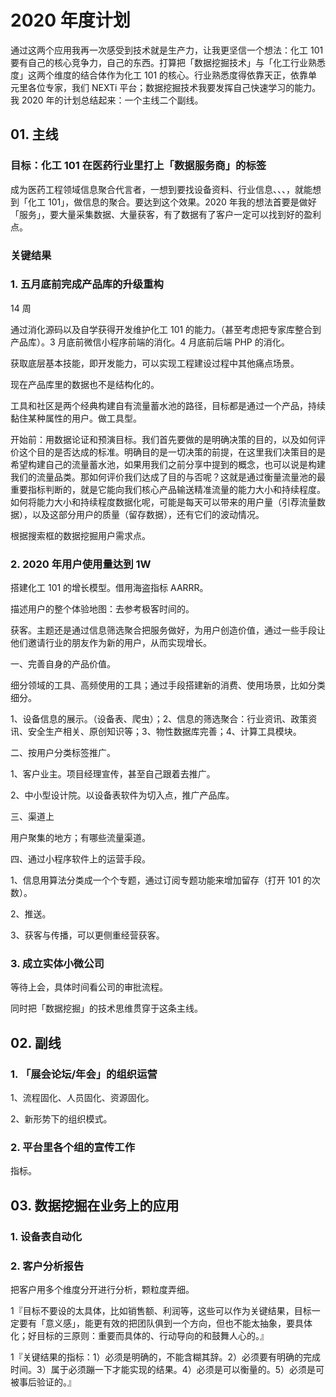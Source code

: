 # 2020 年度计划

通过这两个应用我再一次感受到技术就是生产力，让我更坚信一个想法：化工 101 要有自己的核心竞争力，自己的东西。打算把「数据挖掘技术」与「化工行业熟悉度」这两个维度的结合体作为化工 101 的核心。行业熟悉度得依靠天正，依靠单元里各位专家，我们 NEXTi 平台；数据挖掘技术我要发挥自己快速学习的能力。我 2020 年的计划总结起来：一个主线二个副线。

## 01. 主线

### 目标：化工 101 在医药行业里打上「数据服务商」的标签

成为医药工程领域信息聚合代言者，一想到要找设备资料、行业信息、、、，就能想到「化工 101」，做信息的聚合。要达到这个效果。2020 年我的想法首要是做好「服务」，要大量采集数据、大量获客，有了数据有了客户一定可以找到好的盈利点。

### 关键结果

### 1. 五月底前完成产品库的升级重构

14 周

通过消化源码以及自学获得开发维护化工 101 的能力。（甚至考虑把专家库整合到产品库）。3 月底前微信小程序前端的消化。4 月底前后端 PHP 的消化。

获取底层基本技能，即开发能力，可以实现工程建设过程中其他痛点场景。

现在产品库里的数据也不是结构化的。

工具和社区是两个经典构建自有流量蓄水池的路径，目标都是通过一个产品，持续黏住某种属性的用户。做工具型。

开始前：用数据论证和预演目标。我们首先要做的是明确决策的目的，以及如何评价这个目的是否达成的标准。明确目的是一切决策的前提，在这里我们决策目的是希望构建自己的流量蓄水池，如果用我们之前分享中提到的概念，也可以说是构建我们的流量品类。那如何评价我们达成了目的与否呢？这就是通过衡量流量池的最重要指标判断的，就是它能向我们核心产品输送精准流量的能力大小和持续程度。如何将能力大小和持续程度数据化呢，可能是每天可以带来的用户量（引荐流量数据），以及这部分用户的质量（留存数据），还有它们的波动情况。

根据搜索框的数据挖掘用户需求点。

### 2. 2020 年用户使用量达到 1W

搭建化工 101 的增长模型。借用海盗指标 AARRR。

描述用户的整个体验地图：去参考极客时间的。

获客。主题还是通过信息筛选聚合把服务做好，为用户创造价值，通过一些手段让他们邀请行业的朋友作为新的用户，从而实现增长。

一、完善自身的产品价值。

细分领域的工具、高频使用的工具；通过手段搭建新的消费、使用场景，比如分类细分。

1、设备信息的展示。（设备表、爬虫）；2、信息的筛选聚合：行业资讯、政策资讯、安全生产相关、原创知识等；3、物性数据库完善；4、计算工具模块。

二、按用户分类标签推广。

1、客户业主。项目经理宣传，甚至自己跟着去推广。

2、中小型设计院。以设备表软件为切入点，推广产品库。

三、渠道上

用户聚集的地方；有哪些流量渠道。

四、通过小程序软件上的运营手段。

1、信息用算法分类成一个个专题，通过订阅专题功能来增加留存（打开 101 的次数）。

2、推送。

3、获客与传播，可以更侧重经营获客。

### 3. 成立实体小微公司

等待上会，具体时间看公司的审批流程。

同时把「数据挖掘」的技术思维贯穿于这条主线。

## 02. 副线

### 1. 「展会论坛/年会」的组织运营

1、流程固化、人员固化、资源固化。

2、新形势下的组织模式。



### 2. 平台里各个组的宣传工作

指标。

## 03. 数据挖掘在业务上的应用

### 1. 设备表自动化

### 2. 客户分析报告

把客户用多个维度分开进行分析，颗粒度弄细。


1『目标不要设的太具体，比如销售额、利润等，这些可以作为关键结果，目标一定要有「意义感」，能更有效的把团队俱到一个方向，但也不能太抽象，要具体化；好目标的三原则：重要而具体的、行动导向的和鼓舞人心的。』

1『关键结果的指标：1）必须是明确的，不能含糊其辞。2）必须要有明确的完成时间。3）属于必须蹦一下才能实现的结果。4）必须是可以衡量的。5）必须是可被事后验证的。』




